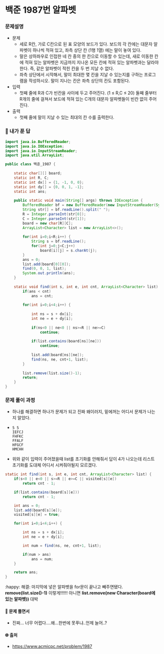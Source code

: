 # 백준 1987번 알파벳

### 문제설명

- 문제
  - 세로 R칸, 가로 C칸으로 된 표 모양의 보드가 있다. 보드의 각 칸에는 대문자 알파벳이 하나씩 적혀 있고, 좌측 상단 칸 (1행 1열) 에는 말이 놓여 있다.
  - 말은 상하좌우로 인접한 네 칸 중의 한 칸으로 이동할 수 있는데, 새로 이동한 칸에 적혀 있는 알파벳은 지금까지 지나온 모든 칸에 적혀 있는 알파벳과는 달라야 한다. 즉, 같은 알파벳이 적힌 칸을 두 번 지날 수 없다.
  - 좌측 상단에서 시작해서, 말이 최대한 몇 칸을 지날 수 있는지를 구하는 프로그램을 작성하시오. 말이 지나는 칸은 좌측 상단의 칸도 포함된다.
- 입력
  - 첫째 줄에 R과 C가 빈칸을 사이에 두고 주어진다. (1 ≤ R,C ≤ 20) 둘째 줄부터 R개의 줄에 걸쳐서 보드에 적혀 있는 C개의 대문자 알파벳들이 빈칸 없이 주어진다.
- 출력
  - 첫째 줄에 말이 지날 수 있는 최대의 칸 수를 출력한다.



### :face_with_thermometer: 내가 푼 답

```java
import java.io.BufferedReader;
import java.io.IOException;
import java.io.InputStreamReader;
import java.util.ArrayList;

public class 백준_1987 {
	
	static char[][] board;
	static int R, C;
	static int dx[] = {1, -1, 0, 0};
	static int dy[] = {0, 0, 1, -1};
	static int ans;
	
	public static void main(String[] args) throws IOException {
		BufferedReader bf = new BufferedReader(new InputStreamReader(System.in));
		String str[] = bf.readLine().split(" ");
		R = Integer.parseInt(str[0]);
		C = Integer.parseInt(str[1]);
		board = new char[R][C];
		ArrayList<Character> list = new ArrayList<>();
		
		for(int i=0;i<R;i++) {
			String s = bf.readLine();
			for(int j=0;j<C;j++)
				board[i][j] = s.charAt(j); 
		}
		ans = 0;
		list.add(board[0][0]);
		find(0, 0, 1, list);
		System.out.println(ans);
	}
	
	static void find(int s, int e, int cnt, ArrayList<Character> list) {
		if(ans < cnt)
			ans = cnt;
		
		for(int i=0;i<4;i++) {
			
			int ns = s + dx[i];
			int ne = e + dy[i];
			
			if(ns<0 || ne<0 || ns>=R || ne>=C)
				continue;
			
			if(list.contains(board[ns][ne]))
				continue;
			
			list.add(board[ns][ne]);
			find(ns, ne, cnt+1, list);
		}
		
		list.remove(list.size()-1);
		return;
	}
}
```



### 문제 풀이 과정

- 하나를 해결하면 하나가 문제가 되고 진짜 왜이러지, 밑에꺼는 어디서 문제가 나는지 알았다. 

- ```
  5 5
  IEFCJ
  FHFKC
  FFALF
  HFGCF
  HMCHH
  ```

- 위와 같이 입력이 주어졌을때 list를 초기화를 안해줘서 답이 4가 나오는데 리스트 초기화를 도대체 어디서 시켜줘야될지 모르겠다.

```java
static int find(int s, int e, int cnt, ArrayList<Character> list) {
    if(s<0 || e<0 || s>=R || e>=C || visited[s][e])
        return cnt - 1;

    if(list.contains(board[s][e]))
        return cnt - 1;

    int ans = 0;
    list.add(board[s][e]);
    visited[s][e] = true;

    for(int i=0;i<4;i++) {

        int ns = s + dx[i];
        int ne = e + dy[i];

        int num = find(ns, ne, cnt+1, list);

        if(num > ans)
            ans = num;
    }

    return ans;
}
```

:happy: 해결: 마지막에 넣은 알파벳을 for문이 끝나고 빼주면됐다. __remove(list.size()-1)__ 이렇게!!!!!! 아니면 __list.remove(new Character(board에 있는 알파벳))__ 대박



#### :cake: 문제 풀면서

- 진짜... 너무 어렵다....왜...한번에 못푸냐..언제 늘어..?




#### :globe_with_meridians: 출처 

- https://www.acmicpc.net/problem/1987